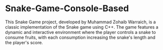 # Snake-Game-Console-Based
This Snake Game project, developed by Muhammad Zohaib Warraich, is a classic implementation of the Snake game using C++. The game features a dynamic and interactive environment where the player controls a snake to consume fruits, with each consumption increasing the snake's length and the player's score.
